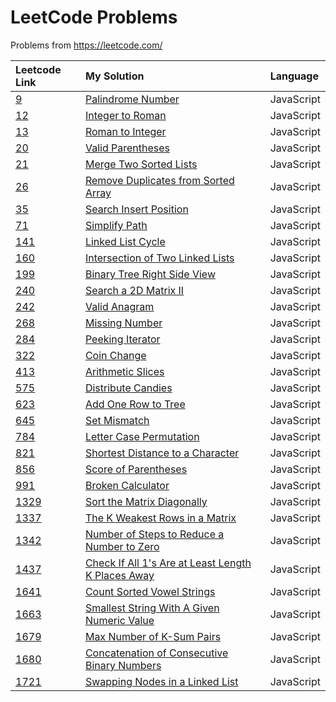 # LeetCode Problems

Problems from https://leetcode.com/

| Leetcode Link | My Solution | Language |
| :--- | :--- | :--- |
| [9](https://leetcode.com/problems/palindrome-number) | [Palindrome Number](./problems/9.js) | JavaScript |
| [12](https://leetcode.com/problems/integer-to-roman) | [Integer to Roman](./problems/12.js) | JavaScript |
| [13](https://leetcode.com/problems/roman-to-integer) | [Roman to Integer](./problems/13.js) | JavaScript |
| [20](https://leetcode.com/problems/valid-parentheses/) | [Valid Parentheses](./problems/20.js) | JavaScript |
| [21](https://leetcode.com/problems/merge-two-sorted-lists) | [Merge Two Sorted Lists](./problems/21.js) | JavaScript |
| [26](https://leetcode.com/problems/remove-duplicates-from-sorted-array) | [Remove Duplicates from Sorted Array](./problems/26.js) | JavaScript |
| [35](https://leetcode.com/problems/search-insert-position/) | [Search Insert Position](./problems/35.js) | JavaScript |
| [71](https://leetcode.com/problems/simplify-path) | [Simplify Path](./problems/71.js) | JavaScript |
| [141](https://leetcode.com/problems/linked-list-cycle) | [Linked List Cycle](./problems/141.js) | JavaScript |
| [160](https://leetcode.com/problems/intersection-of-two-linked-lists) | [Intersection of Two Linked Lists](./problems/160.js) | JavaScript |
| [199](https://leetcode.com/problems/binary-tree-right-side-view) | [Binary Tree Right Side View](./problems/199.js) | JavaScript |
| [240](https://leetcode.com/problems/search-a-2d-matrix-ii/) | [Search a 2D Matrix II](./problems/240.js) | JavaScript |
| [242](https://leetcode.com/problems/valid-anagram) | [Valid Anagram](./problems/242.js) | JavaScript |
| [268](https://leetcode.com/problems/missing-number) | [Missing Number](./problems/268.js) | JavaScript |
| [284](https://leetcode.com/problems/peeking-iterator) | [Peeking Iterator](./problems/284.js) | JavaScript |
| [322](https://leetcode.com/problems/coin-change) | [Coin Change](./problems/322.js) | JavaScript |
| [413](https://leetcode.com/problems/arithmetic-slices) | [Arithmetic Slices](./problems/413.js) | JavaScript |
| [575](https://leetcode.com/problems/distribute-candies) | [Distribute Candies](./problems/575.js) | JavaScript |
| [623](https://leetcode.com/problems/add-one-row-to-tree) | [Add One Row to Tree](./problems/623.js) | JavaScript |
| [645](https://leetcode.com/problems/set-mismatch) | [Set Mismatch](./problems/645.js) | JavaScript |
| [784](https://leetcode.com/problems/letter-case-permutation) | [Letter Case Permutation](./problems/784.js) | JavaScript |
| [821](https://leetcode.com/problems/shortest-distance-to-a-character) | [Shortest Distance to a Character](./problems/821.js) | JavaScript |
| [856](https://leetcode.com/problems/score-of-parentheses/) | [Score of Parentheses](./problems/856.js) | JavaScript |
| [991](https://leetcode.com/problems/broken-calculator/) | [Broken Calculator](./problems/991.js) | JavaScript |
| [1329](https://leetcode.com/problems/sort-the-matrix-diagonally) | [Sort the Matrix Diagonally](./problems/1329.js) | JavaScript |
| [1337](https://leetcode.com/problems/the-k-weakest-rows-in-a-matrix) | [The K Weakest Rows in a Matrix](./problems/1337.js) | JavaScript |
| [1342](https://leetcode.com/problems/number-of-steps-to-reduce-a-number-to-zero) | [Number of Steps to Reduce a Number to Zero](./problems/1342.js) | JavaScript |
| [1437](https://leetcode.com/problems/check-if-all-1s-are-at-least-length-k-places-away) | [Check If All 1's Are at Least Length K Places Away](./problems/1437.js) | JavaScript |
| [1641](https://leetcode.com/problems/count-sorted-vowel-strings) | [Count Sorted Vowel Strings](./problems/1641.js) | JavaScript |
| [1663](https://leetcode.com/problems/smallest-string-with-a-given-numeric-value) | [Smallest String With A Given Numeric Value](./problems/1663.js) | JavaScript |
| [1679](https://leetcode.com/problems/max-number-of-k-sum-pairs) | [Max Number of K-Sum Pairs](./problems/1679.js) | JavaScript |
| [1680](https://leetcode.com/problems/concatenation-of-consecutive-binary-numbers) | [Concatenation of Consecutive Binary Numbers](./problems/1680.js) | JavaScript |
| [1721](https://leetcode.com/problems/swapping-nodes-in-a-linked-list) | [Swapping Nodes in a Linked List](./problems/1721.js) | JavaScript |